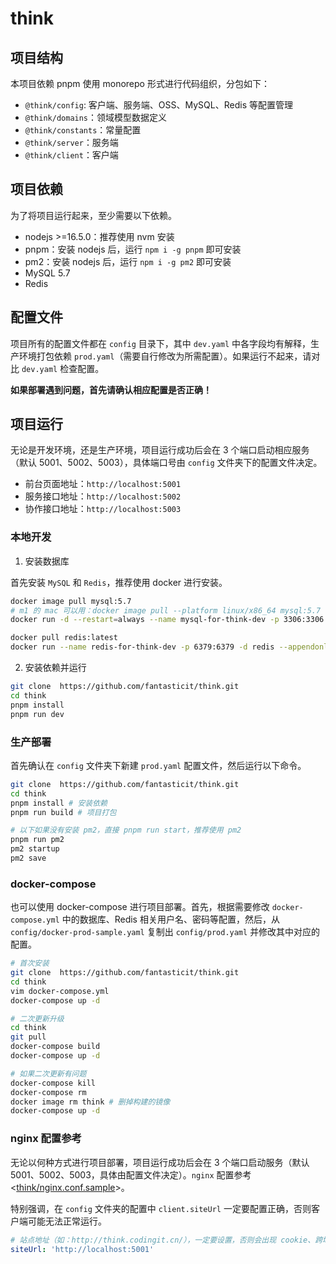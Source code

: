 # think

## 项目结构

本项目依赖 pnpm 使用 monorepo 形式进行代码组织，分包如下：

- `@think/config`: 客户端、服务端、OSS、MySQL、Redis 等配置管理
- `@think/domains`：领域模型数据定义
- `@think/constants`：常量配置
- `@think/server`：服务端
- `@think/client`：客户端

## 项目依赖

为了将项目运行起来，至少需要以下依赖。

- nodejs >=16.5.0：推荐使用 nvm 安装
- pnpm：安装 nodejs 后，运行 `npm i -g pnpm` 即可安装
- pm2：安装 nodejs 后，运行 `npm i -g pm2` 即可安装
- MySQL 5.7
- Redis

## 配置文件

项目所有的配置文件都在 `config` 目录下，其中 `dev.yaml` 中各字段均有解释，生产环境打包依赖 `prod.yaml`（需要自行修改为所需配置）。如果运行不起来，请对比 `dev.yaml` 检查配置。

**如果部署遇到问题，首先请确认相应配置是否正确！**

## 项目运行

无论是开发环境，还是生产环境，项目运行成功后会在 3 个端口启动相应服务（默认 5001、5002、5003），具体端口号由 `config` 文件夹下的配置文件决定。

- 前台页面地址：`http://localhost:5001`
- 服务接口地址：`http://localhost:5002`
- 协作接口地址：`http://localhost:5003`

### 本地开发

1. 安装数据库

首先安装 `MySQL` 和 `Redis`，推荐使用 docker 进行安装。

```bash
docker image pull mysql:5.7
# m1 的 mac 可以用：docker image pull --platform linux/x86_64 mysql:5.7
docker run -d --restart=always --name mysql-for-think-dev -p 3306:3306 -e MYSQL_ROOT_PASSWORD=root -e MYSQL_USER=think -e MYSQL_PASSWORD=think -e MYSQL_DATABASE=think mysql:5.7 --character-set-server=utf8mb4 --collation-server=utf8mb4_unicode_ci

docker pull redis:latest
docker run --name redis-for-think-dev -p 6379:6379 -d redis --appendonly yes --requirepass "root"
```

2. 安装依赖并运行

```bash
git clone  https://github.com/fantasticit/think.git
cd think
pnpm install
pnpm run dev
```

### 生产部署

首先确认在 `config` 文件夹下新建 `prod.yaml` 配置文件，然后运行以下命令。

```bash
git clone  https://github.com/fantasticit/think.git
cd think
pnpm install # 安装依赖
pnpm run build # 项目打包

# 以下如果没有安装 pm2，直接 pnpm run start，推荐使用 pm2
pnpm run pm2
pm2 startup
pm2 save
```

### docker-compose

也可以使用 docker-compose 进行项目部署。首先，根据需要修改 `docker-compose.yml` 中的数据库、Redis 相关用户名、密码等配置，然后，从 `config/docker-prod-sample.yaml` 复制出 `config/prod.yaml` 并修改其中对应的配置。

```bash
# 首次安装
git clone  https://github.com/fantasticit/think.git
cd think
vim docker-compose.yml
docker-compose up -d

# 二次更新升级
cd think
git pull
docker-compose build
docker-compose up -d

# 如果二次更新有问题
docker-compose kill
docker-compose rm
docker image rm think # 删掉构建的镜像
docker-compose up -d
```

### nginx 配置参考

无论以何种方式进行项目部署，项目运行成功后会在 3 个端口启动服务（默认 5001、5002、5003，具体由配置文件决定）。`nginx` 配置参考 <[think/nginx.conf.sample](https://github.com/fantasticit/think/blob/main/nginx.conf.sample)>。

特别强调，在 `config` 文件夹的配置中 `client.siteUrl` 一定要配置正确，否则客户端可能无法正常运行。

```yaml
# 站点地址（如：http://think.codingit.cn/），一定要设置，否则会出现 cookie、跨域等问题
siteUrl: 'http://localhost:5001'
```
